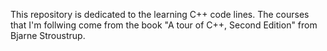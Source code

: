 This repository is dedicated to the learning C++ code lines. 
The courses that I'm follwing come from the book "A tour of C++, Second Edition" from Bjarne Stroustrup. 


